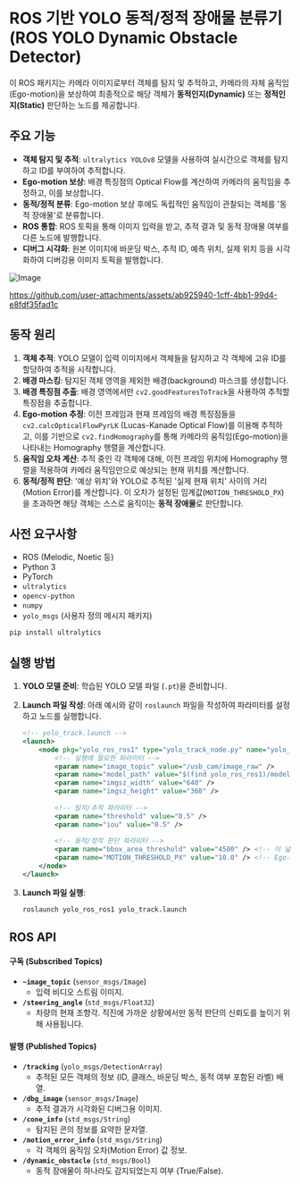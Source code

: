 # ROS 기반 YOLO 동적/정적 장애물 분류기 (ROS YOLO Dynamic Obstacle Detector)

이 ROS 패키지는 카메라 이미지로부터 객체를 탐지 및 추적하고, 카메라의 자체 움직임(Ego-motion)을 보상하여 최종적으로 해당 객체가 **동적인지(Dynamic)** 또는 **정적인지(Static)** 판단하는 노드를 제공합니다.

## 주요 기능

- **객체 탐지 및 추적**: `ultralytics YOLOv8` 모델을 사용하여 실시간으로 객체를 탐지하고 ID를 부여하여 추적합니다.
- **Ego-motion 보상**: 배경 특징점의 Optical Flow를 계산하여 카메라의 움직임을 추정하고, 이를 보상합니다.
- **동적/정적 분류**: Ego-motion 보상 후에도 독립적인 움직임이 관찰되는 객체를 '동적 장애물'로 분류합니다.
- **ROS 통합**: ROS 토픽을 통해 이미지 입력을 받고, 추적 결과 및 동적 장애물 여부를 다른 노드에 발행합니다.
- **디버그 시각화**: 원본 이미지에 바운딩 박스, 추적 ID, 예측 위치, 실제 위치 등을 시각화하여 디버깅용 이미지 토픽을 발행합니다.

![Image](https://github.com/user-attachments/assets/9bc3dc98-7413-4857-b79e-daa897ee7961)

https://github.com/user-attachments/assets/ab925940-1cff-4bb1-99d4-e8fdf35fad1c


## 동작 원리

1.  **객체 추적**: YOLO 모델이 입력 이미지에서 객체들을 탐지하고 각 객체에 고유 ID를 할당하여 추적을 시작합니다.
2.  **배경 마스킹**: 탐지된 객체 영역을 제외한 배경(background) 마스크를 생성합니다.
3.  **배경 특징점 추출**: 배경 영역에서만 `cv2.goodFeaturesToTrack`을 사용하여 추적할 특징점을 추출합니다.
4.  **Ego-motion 추정**: 이전 프레임과 현재 프레임의 배경 특징점들을 `cv2.calcOpticalFlowPyrLK` (Lucas-Kanade Optical Flow)를 이용해 추적하고, 이를 기반으로 `cv2.findHomography`를 통해 카메라의 움직임(Ego-motion)을 나타내는 Homography 행렬을 계산합니다.
5.  **움직임 오차 계산**: 추적 중인 각 객체에 대해, 이전 프레임 위치에 Homography 행렬을 적용하여 카메라 움직임만으로 예상되는 현재 위치를 계산합니다.
6.  **동적/정적 판단**: '예상 위치'와 YOLO로 추적된 '실제 현재 위치' 사이의 거리(Motion Error)를 계산합니다. 이 오차가 설정된 임계값(`MOTION_THRESHOLD_PX`)을 초과하면 해당 객체는 스스로 움직이는 **동적 장애물**로 판단합니다.

## 사전 요구사항

- ROS (Melodic, Noetic 등)
- Python 3
- PyTorch
- `ultralytics`
- `opencv-python`
- `numpy`
- `yolo_msgs` (사용자 정의 메시지 패키지)

```bash
pip install ultralytics
```

## 실행 방법

1.  **YOLO 모델 준비**: 학습된 YOLO 모델 파일 (`.pt`)을 준비합니다.
2.  **Launch 파일 작성**: 아래 예시와 같이 `roslaunch` 파일을 작성하여 파라미터를 설정하고 노드를 실행합니다.

    ```xml
    <!-- yolo_track.launch -->
    <launch>
        <node pkg="yolo_ros_ros1" type="yolo_track_node.py" name="yolo_track_node" output="screen">
            <!-- 실행에 필요한 파라미터 -->
            <param name="image_topic" value="/usb_cam/image_raw" />
            <param name="model_path" value="$(find yolo_ros_ros1)/models/best.pt" />
            <param name="imgsz_width" value="640" />
            <param name="imgsz_height" value="360" />
            
            <!-- 탐지/추적 파라미터 -->
            <param name="threshold" value="0.5" />
            <param name="iou" value="0.5" />
            
            <!-- 동적/정적 판단 파라미터 -->
            <param name="bbox_area_threshold" value="4500" /> <!-- 이 넓이 이상인 객체만 동적 판단 수행 -->
            <param name="MOTION_THRESHOLD_PX" value="10.0" /> <!-- Ego-motion 보상 후 이 픽셀 이상 움직이면 동적으로 판단 -->
        </node>
    </launch>
    ```

3.  **Launch 파일 실행**:
    ```bash
    roslaunch yolo_ros_ros1 yolo_track.launch
    ```

## ROS API

#### 구독 (Subscribed Topics)

-   **`~image_topic`** (`sensor_msgs/Image`)
    -   입력 비디오 스트림 이미지.
-   **`/steering_angle`** (`std_msgs/Float32`)
    -   차량의 현재 조향각. 직진에 가까운 상황에서만 동적 판단의 신뢰도를 높이기 위해 사용됩니다.

#### 발행 (Published Topics)

-   **`/tracking`** (`yolo_msgs/DetectionArray`)
    -   추적된 모든 객체의 정보 (ID, 클래스, 바운딩 박스, 동적 여부 포함된 라벨) 배열.
-   **`/dbg_image`** (`sensor_msgs/Image`)
    -   추적 결과가 시각화된 디버그용 이미지.
-   **`/cone_info`** (`std_msgs/String`)
    -   탐지된 콘의 정보를 요약한 문자열.
-   **`/motion_error_info`** (`std_msgs/String`)
    -   각 객체의 움직임 오차(Motion Error) 값 정보.
-   **`/dynamic_obstacle`** (`std_msgs/Bool`)
    -   동적 장애물이 하나라도 감지되었는지 여부 (True/False).
